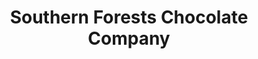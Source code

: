 ---
title: "Southern Forests Chocolate Company"
url: /channybearup/southern-forests-chocolate-company/
shop: chocolate
---